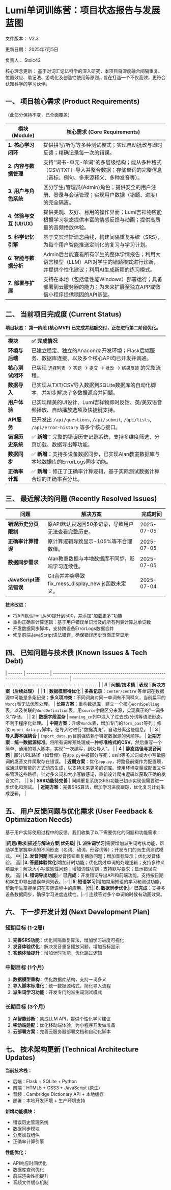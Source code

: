 # Lumi单词训练营：项目状态报告与发展蓝图

文件版本： V2.3

更新日期： 2025年7月5日

负责人： Stoic42

核心理念更新： 基于对词汇记忆科学的深入研究，本项目将深度融合间隔重复、位置效应、助记法、游戏化及创造性使用等原则，旨在打造一个不仅高效，更符合认知科学的学习伙伴。

## 一、 项目核心需求 (Product Requirements)

（此部分保持不变，已全面覆盖）

| **模块 (Module)**      | **核心需求 (Core Requirements)**                                              |
| -------------------- | ------------------------------------------------------------------------- |
| **1. 核心学习闭环**        | 提供拼写/听写等多种测试模式；实现自动批改与即时反馈；精确记录每一次的错误。                                    |
| **2. 内容与数据管理**       | 支持"词书-单元-单词"的多层级结构；能从多种格式（CSV/TXT）导入并整合数据；存储单词的完整信息（音标、例句、多来源释义、多种发音等）。   |
| **3. 用户与角色系统**       | 区分学生/管理员(Admin)角色；提供安全的用户注册、登录与会话管理；实现用户数据（错题、进度）的完全隔离。                   |
| **4. 体验与交互 (UI/UX)** | 提供美观、友好、易用的操作界面；Lumi吉祥物应能根据学习状态提供丰富的情感反馈与动画；提供高质量的音频播放体验。                 |
| **5. 科学记忆引擎**        | 基于艾宾浩斯遗忘曲线，构建间隔重复系统（SRS），为每个用户智能推送定制化的复习与学习计划。                            |
| **6. 智能与数据分析**       | Admin后台能查看所有学生的整体学情报告；利用大语言模型（LLM）API对学生的错题模式进行诊断，并提供个性化建议；利用AI生成新颖的练习模式。 |
| **7. 部署与扩展**         | 支持在本地（包括低性能Windows）部署运行；具备部署到云服务器的能力；为未来扩展至独立APP或微信小程序提供穩固的API基础。         |

## 二、 当前项目完成度 (Current Status)

**项目状态：** **第一阶段 (核心MVP) 已完成并超额交付，正在进行第二阶段优化。**

|            |                                                                                   |
| ---------- | --------------------------------------------------------------------------------- |
| **模块**     | **✅ 完成情况**                                                                        |
| **环境与后端**  | 已建立稳定、独立的Anaconda开发环境；Flask后端服务、数据库连接、以及多个核心API均已开发并调通。                           |
| **核心测试闭环** | 已实现 `选择列表` -> `答题` -> `提交` -> `批改` -> `结果反馈` 的完整流程。                               |
| **数据导入**   | 已实现从TXT/CSV导入数据到SQLite数据库的自动化脚本，并初步解决了多数据源合并问题。                                   |
| **用户体验**   | 已实现精美的UI设计、Lumi吉祥物即时反馈、英/美双语音频播放、自动播放选项及快捷键支持。                                    |
| **API服务**  | 已开发出 `/api/questions`, `/api/submit`, `/api/lists`, `/api/error-history` 等多个核心接口。 |
| **错误历史系统** | ✅ **新增**：完整的错误历史记录系统，支持多维度筛选、分页加载、数据导出等功能。 |
| **数据同步** | ✅ **新增**：支持多设备数据同步，已实现Alan教室数据库与本地数据库的ErrorLogs同步功能。 |
| **正确率计算** | ✅ **新增**：修正了正确率计算逻辑，基于实际测试数据计算合理的正确率百分比。 |

## 三、 最近解决的问题 (Recently Resolved Issues)

| **问题** | **解决方案** | **完成时间** |
|---------|-------------|-------------|
| **错误历史分页限制** | 原API默认只返回50条记录，导致用户无法查看完整历史。 | 2025-07-05 |
| **正确率计算错误** | 原计算逻辑导致显示-105%等不合理数值。 | 2025-07-05 |
| **数据同步需求** | Alan教室数据与本地数据库不同步，影响学习连续性。 | 2025-07-05 |
| **JavaScript语法错误** | Git合并冲突导致fix_mess_display_new.js函数未定义。 | 2025-07-04 |

**技术改进：**
- 将API默认limit从50提升到500，并添加"加载更多"功能
- 重构正确率计算逻辑：基于用户错误单词涉及的所有列表计算总单词数
- 开发数据同步脚本，支持跨设备ErrorLogs数据合并
- 修复前端JavaScript语法错误，确保错误历史页面正常显示

## 四、 已知问题与技术债 (Known Issues & Tech Debt)

| ------- | ----------- | -------------------------------------------------------------------------------------- | ------------------------------------------------------------------------------------------ |
| **#**   | **问题/技术债**  | **表现**                                                                                 | **解决方案（后续处理）**                                                                             |
| **1**   | **数据模型待优化** | **多条记录**：`center/centre` 等单词在数据源中可能是多条记录；**多义项冲突**：不同词典对同一单词有不同释义，当前扁平的`Words`表无法优雅处理。 | **长期方案**：重构数据库，建立一个核心`WordSpelling`表，以及关联的`WordDefinition`表，用`source`字段区分来源，实现真正的"一词多义"存储。 |
| **2**   | **数据字段混杂**  | `meaning_cn`列中混入了过去式/分词等语法形态，不利于程序化处理。                                                 | **中期方案**：升级`Words`表，增加专门的`form_past`等列；修改`import_data.py`脚本，在导入时进行"数据清洗"，自动分离这些信息。         |
| **3** | **导入脚本强耦合** | `import_data.py`目前强依赖于特定数据源的列顺序。                                                       | **近期方案**：**统一数据源标准**。将所有词库预处理成一种**标准格式的CSV**，然后重写一个简单、通用的导入脚本，实现"一次编写，到处导入"。               |
| **4** | **静态路径与发音问题** | 部分URL路径（如音频）在`app.py`中被部分写死；us/it等多义词或大小写敏感词的发音文件爬取存在错误。                                                           | **近期方案**：优化`app.py`，将路径前缀作为配置项，或通过更智能的方式动态生成，以支持未来更多的词库。使用环境变量或配置文件来管理这些路径。针对多义词和大小写敏感词，重新设计爬虫逻辑以获取正确的发音文件。                                   |
| **5** | **SRS功能待完善** | 间隔重复系统(SRS)功能已初步实现但需要进一步优化和测试。 | **近期方案**：完善SRS算法，增加学习进度跟踪，优化复习计划生成逻辑。 |

## 五、 用户反馈问题与优化需求 (User Feedback & Optimization Needs)

基于用户实际使用过程中的反馈，我们收集了以下需要优化的问题和功能需求：

|**问题/需求**|**描述与解决方案**|**优先级**|
|**1. 派生词学习**|需要增加派生词考核功能，帮助学生掌握单词的不同形态（名词、动词、形容词等）；开发专门的派生词测试模式。|中|
|**2. 发音问题**|解决发音按钮重复播放问题；增加音标显示；优化发音体验。|高|
|**3. 答题体验优化**|增加计时功能；优化跳过单词的处理逻辑；支持多种义项显示；解决大小写敏感性问题；增加词性切割；支持默写要求；显示错误次数。|高|
|**4. 错词导出功能**|✅ **已完成**：开发错词导出API和前端功能，支持按日期和学生ID导出错误单词列表。|✅|
|**5. 短语学习**|增加常用短语的学习和测试功能，帮助学生掌握单词在实际语境中的应用。|低|
|**6. 数据同步优化**|✅ **已完成**：支持多设备数据同步，确保学习进度连续性。|✅|
连续答对多个单词的时候有动画效果。

## 六、 下一步开发计划 (Next Development Plan)

### 短期目标 (1-2周)
1. **完善SRS功能**：优化间隔重复算法，增加学习进度可视化
2. **发音体验优化**：解决发音重复播放问题，增加音标显示
3. **答题体验提升**：增加计时功能，优化跳过逻辑

### 中期目标 (1个月)
1. **数据模型重构**：优化数据库结构，支持一词多义
2. **导入脚本标准化**：统一数据源格式，简化导入流程
3. **派生词学习功能**：开发专门的派生词测试模式

### 长期目标 (3个月)
1. **AI智能诊断**：集成LLM API，提供个性化学习建议
2. **移动端适配**：优化移动端体验，为小程序开发做准备
3. **云部署方案**：完善云服务器部署文档和自动化脚本

## 七、 技术架构更新 (Technical Architecture Updates)

**当前技术栈：**
- 后端：Flask + SQLite + Python
- 前端：HTML5 + CSS3 + JavaScript (原生)
- 音频：Cambridge Dictionary API + 本地缓存
- 部署：本地开发环境 + 生产环境支持

**新增功能模块：**
- 错误历史管理系统
- 数据同步模块
- 分页加载组件
- 正确率计算引擎

**性能优化：**
- API响应时间优化
- 数据库查询优化
- 前端渲染性能提升
- 音频文件缓存机制
